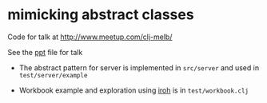 # mimicking abstract classes

Code for talk at http://www.meetup.com/clj-melb/

See the [ppt](https://github.com/zcaudate/mimicking-abstract-classes/blob/master/mimicking%20abstract%20classes.pptx) file for talk

 - The abstract pattern for server is implemented in `src/server` and used in `test/server/example`

 - Workbook example and exploration using [iroh](https://github.com/zcaudate/iroh) is in `test/workbook.clj`

